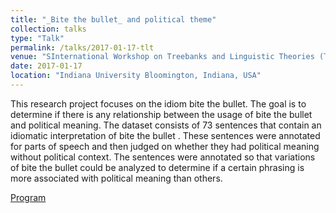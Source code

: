 ```yaml
---
title: "_Bite the bullet_ and political theme"
collection: talks
type: "Talk"
permalink: /talks/2017-01-17-tlt
venue: "SInternational Workshop on Treebanks and Linguistic Theories (TLT"
date: 2017-01-17
location: "Indiana University Bloomington, Indiana, USA"
---
```


This research project focuses on the idiom bite the bullet. The goal is to determine if there is any relationship between the usage of bite the bullet and political meaning. The dataset consists of 73 sentences that contain an idiomatic interpretation of bite the bullet . These sentences were annotated for parts of speech and then judged on whether they had political meaning without political context. The sentences were annotated so that variations of bite the bullet could be analyzed to determine if a certain phrasing is more associated with political meaning than others. 

<a href="https://cl.indiana.edu/tlt15/#">Program</a>